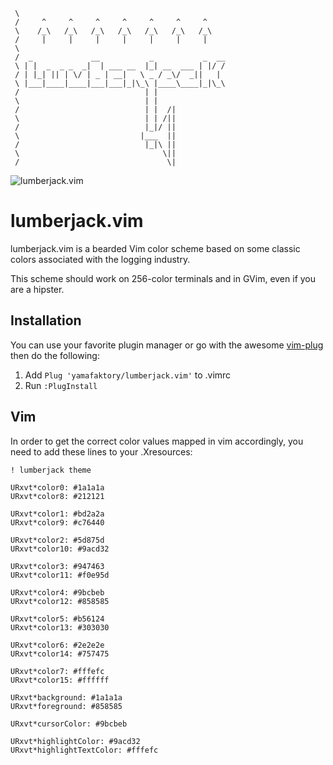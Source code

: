 ```
 \
 /     ^     ^     ^     ^     ^     ^     ^
 \    /_\   /_\   /_\   /_\   /_\   /_\   /_\
 /     |     |     |     |     |     |     |
 \
 /  _             __           _           _  __
 \ | |  _  _ _  _|  | ___ __  |_| __  ___ | |/ /
 / | |_| || | \/ | _ | __|   \ _ / _\/  _||   |
 \ |___|____|____|___|___|_|\_\ |____\____|_|\_\
 /                            | |
 \                            | |
 /                            | |  /|
 \                            | | /||
 /                            |_|/ ||
 \                           |___  ||
 /                            |_|\ ||
 \                                \||
 /                                 \|
```
![lumberjack.vim](http://i.imgur.com/MHlS7Kb.png)
# lumberjack.vim
lumberjack.vim is a bearded Vim color scheme based on some classic colors associated with the logging industry.

This scheme should work on 256-color terminals and in GVim, even if you are a hipster.

## Installation
You can use your favorite plugin manager or go with the awesome [vim-plug](https://github.com/junegunn/vim-plug) then do the following:

1. Add `Plug 'yamafaktory/lumberjack.vim'` to .vimrc
2. Run `:PlugInstall`

## Vim
In order to get the correct color values mapped in vim accordingly, you need to add these lines to your .Xresources:
```
! lumberjack theme

URxvt*color0: #1a1a1a
URxvt*color8: #212121

URxvt*color1: #bd2a2a
URxvt*color9: #c76440

URxvt*color2: #5d875d
URxvt*color10: #9acd32

URxvt*color3: #947463
URxvt*color11: #f0e95d

URxvt*color4: #9bcbeb
URxvt*color12: #858585

URxvt*color5: #b56124
URxvt*color13: #303030

URxvt*color6: #2e2e2e
URxvt*color14: #757475

URxvt*color7: #fffefc
URxvt*color15: #ffffff

URxvt*background: #1a1a1a
URxvt*foreground: #858585

URxvt*cursorColor: #9bcbeb

URxvt*highlightColor: #9acd32
URxvt*highlightTextColor: #fffefc
```
